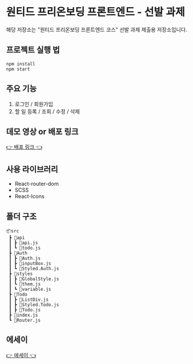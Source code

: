 # 원티드 프리온보딩 프론트엔드 - 선발 과제

해당 저장소는 "원티드 프리온보딩 프론트엔드 코스" 선발 과제 제출용 저장소입니다.

## 프로젝트 실행 법

```
npm install
npm start
```

## 주요 기능

1. 로그인 / 회원가입
2. 할 일 등록 / 조회 / 수정 / 삭제

## 데모 영상 or 배포 링크

[👉 배포 링크 👈](https://kimjuno97.github.io/wanted-pre-onboarding-frontend/)

## 사용 라이브러리

- React-router-dom
- SCSS
- React-Icons

## 폴더 구조

```
📦src
 ┣ 📂api
 ┃ ┣ 📜api.js
 ┃ ┗ 📜todo.js
 ┣ 📂Auth
 ┃ ┣ 📜Auth.js
 ┃ ┣ 📜inputBox.js
 ┃ ┗ 📜Styled.Auth.js
 ┣ 📂styles
 ┃ ┣ 📜GlobalStyle.js
 ┃ ┗ 📜them.js
 ┃ ┗ 📜variable.js
 ┣ 📂Todo
 ┃ ┣ 📜ListDiv.js
 ┃ ┣ 📜Styled.Todo.js
 ┃ ┣ 📜Todo.js
 ┣ 📜index.js
 ┗ 📜Router.js
```

## 에세이

[👉 에세이 👈](https://blog.naver.com/wnsgh818)
